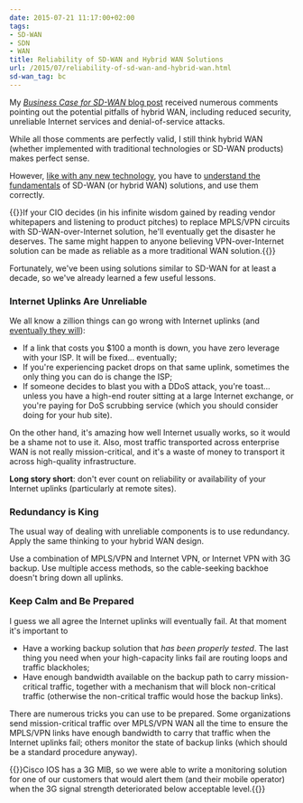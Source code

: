 ```yaml
---
date: 2015-07-21 11:17:00+02:00
tags:
- SD-WAN
- SDN
- WAN
title: Reliability of SD-WAN and Hybrid WAN Solutions
url: /2015/07/reliability-of-sd-wan-and-hybrid-wan.html
sd-wan_tag: bc
---
```

My [*Business Case for SD-WAN* blog post](http://blog.ipspace.net/2015/07/business-case-for-sd-wan.html) received numerous comments pointing out the potential pitfalls of hybrid WAN, including reduced security, unreliable Internet services and denial-of-service attacks.

While all those comments are perfectly valid, I still think hybrid WAN (whether implemented with traditional technologies or SD-WAN products) makes perfect sense.
<!--more-->
However, [like with any new technology](http://blog.ipspace.net/2015/03/response-why-technology-still-matters.html), you have to [understand the fundamentals](http://blog.ipspace.net/2015/03/you-must-understand-fundamentals-to-be.html) of SD-WAN (or hybrid WAN) solutions, and use them correctly.

{{<note warn>}}If your CIO decides (in his infinite wisdom gained by reading vendor whitepapers and listening to product pitches) to replace MPLS/VPN circuits with SD-WAN-over-Internet solution, he'll eventually get the disaster he deserves. The same might happen to anyone believing VPN-over-Internet solution can be made as reliable as a more traditional WAN solution.{{</note>}}

Fortunately, we've been using solutions similar to SD-WAN for at least a decade, so we've already learned a few useful lessons.

### Internet Uplinks Are Unreliable

We all know a zillion things can go wrong with Internet uplinks (and [eventually they will](http://blog.ipspace.net/2012/10/if-something-can-fail-it-will.html)):

-   If a link that costs you \$100 a month is down, you have zero leverage with your ISP. It will be fixed... eventually;
-   If you're experiencing packet drops on that same uplink, sometimes the only thing you can do is change the ISP;
-   If someone decides to blast you with a DDoS attack, you're toast... unless you have a high-end router sitting at a large Internet exchange, or you're paying for DoS scrubbing service (which you should consider doing for your hub site).

On the other hand, it's amazing how well Internet usually works, so it would be a shame not to use it. Also, most traffic transported across enterprise WAN is not really mission-critical, and it's a waste of money to transport it across high-quality infrastructure.

**Long story short**: don't ever count on reliability or availability of your Internet uplinks (particularly at remote sites).

### Redundancy is King

The usual way of dealing with unreliable components is to use redundancy. Apply the same thinking to your hybrid WAN design.

Use a combination of MPLS/VPN and Internet VPN, or Internet VPN with 3G backup. Use multiple access methods, so the cable-seeking backhoe doesn't bring down all uplinks.

### Keep Calm and Be Prepared

I guess we all agree the Internet uplinks will eventually fail. At that moment it's important to

-   Have a working backup solution that *has been properly tested*. The last thing you need when your high-capacity links fail are routing loops and traffic blackholes;
-   Have enough bandwidth available on the backup path to carry mission-critical traffic, together with a mechanism that will block non-critical traffic (otherwise the non-critical traffic would hose the backup links).

There are numerous tricks you can use to be prepared. Some organizations send mission-critical traffic over MPLS/VPN WAN all the time to ensure the MPLS/VPN links have enough bandwidth to carry that traffic when the Internet uplinks fail; others monitor the state of backup links (which should be a standard procedure anyway).

{{<note info>}}Cisco IOS has a 3G MIB, so we were able to write a monitoring solution for one of our customers that would alert them (and their mobile operator) when the 3G signal strength deteriorated below acceptable level.{{</note>}}

